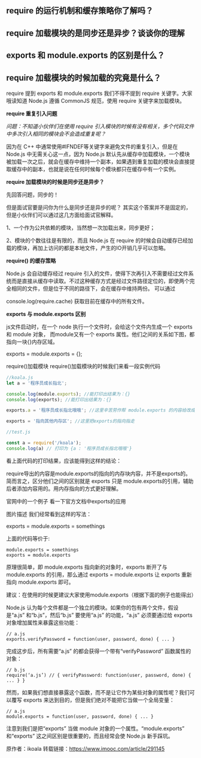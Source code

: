 
## require 的运行机制和缓存策略你了解吗？

## require 加载模块的是同步还是异步？谈谈你的理解

## exports 和 module.exports 的区别是什么？

## require 加载模块的时候加载的究竟是什么？



require
提到 exports 和 module.exports 我们不得不提到 require 关键字。大家哦读知道 Node.js 遵循 CommonJS 规范，使用 require 关键字来加载模块。

**require 重复引入问题**

*问题：不知道小伙伴们在使用 require 引入模块的时候有没有相关，多个代码文件中多次引入相同的模块会不会造成重复呢？*

因为在 C++ 中通常使用#IFNDEF等关键字来避免文件的重复引入，但是在 Node.js 中无需关心这一点，因为 Node.js 默认先从缓存中加载模块，一个模块被加载一次之后，就会在缓存中维持一个副本，如果遇到重复加载的模块会直接提取缓存中的副本，也就是说在任何时候每个模块都只在缓存中有一个实例。

**require 加载模块的时候是同步还是异步？**

先回答问题，同步的！

但是面试官要是问你为什么是同步还是异步的呢？
其实这个答案并不是固定的，但是小伙伴们可以通过这几方面给面试官解释。

1、一个作为公共依赖的模块，当然想一次加载出来，同步更好；

2、模块的个数往往是有限的，而且 Node.js 在 require 的时候会自动缓存已经加载的模块，再加上访问的都是本地文件，产生的IO开销几乎可以忽略。

**require() 的缓存策略**

Node.js 会自动缓存经过 require 引入的文件，使得下次再引入不需要经过文件系统而是直接从缓存中读取。不过这种缓存方式是经过文件路径定位的，即使两个完全相同的文件，但是位于不同的路径下，会在缓存中维持两份。
可以通过

console.log(require.cache)
获取目前在缓存中的所有文件。

**exports 与 module.exports 区别**

js文件启动时，在一个 node 执行一个文件时，会给这个文件内生成一个 exports 和 module 对象，
而module又有一个 exports 属性。他们之间的关系如下图，都指向一块{}内存区域。

exports = module.exports = {};


require()加载模块
require()加载模块的时候我们来看一段实例代码

```javascript
//koala.js
let a = '程序员成长指北';

console.log(module.exports); //能打印出结果为：{}
console.log(exports); //能打印出结果为：{}

exports.a = '程序员成长指北哦哦'; //这里辛苦劳作帮 module.exports 的内容给改成 {a : '程序员成长指北哦哦'}

exports = '指向其他内存区'; //这里把exports的指向指走

//test.js

const a = require('/koala');
console.log(a) // 打印为 {a : '程序员成长指北哦哦'}
```

看上面代码的打印结果，应该能得到这样的结论：

require导出的内容是module.exports的指向的内存块内容，并不是exports的。
简而言之，区分他们之间的区别就是 exports 只是 module.exports的引用，辅助后者添加内容用的。用内存指向的方式更好理解。

官网中的一个例子
看一下官方文档中exports的应用

图片描述
我们经常看到这样的写法：

exports = module.exports = somethings

上面的代码等价于:

```
module.exports = somethings
exports = module.exports
```

原理很简单，即 module.exports 指向新的对象时，exports 断开了与 module.exports 的引用，那么通过 exports = module.exports 让 exports 重新指向 module.exports 即可。

建议：在使用的时候更建议大家使用module.exports（根据下面的例子也能得出）

Node.js 认为每个文件都是一个独立的模块。如果你的包有两个文件，假设是“a.js” 和“b.js”，然后“b.js” 要使用“a.js” 的功能，“a.js” 必须要通过给 exports 对象增加属性来暴露这些功能：

```
// a.js
exports.verifyPassword = function(user, password, done) { ... }
```
完成这步后，所有需要“a.js” 的都会获得一个带有“verifyPassword” 函数属性的对象：

```
// b.js
require(‘a.js’) // { verifyPassword: function(user, password, done) { ... } } 
```
然而，如果我们想直接暴露这个函数，而不是让它作为某些对象的属性呢？我们可以覆写 exports 来达到目的，但是我们绝对不能把它当做一个全局变量：

```
// a.js
module.exports = function(user, password, done) { ... }
```
注意到我们是把“exports” 当做 module 对象的一个属性。“module.exports” 和“exports” 这之间区别是很重要的，而且经常会使 Node.js 新手踩坑。


原作者：ikoala
转载链接：https://www.imooc.com/article/291145
